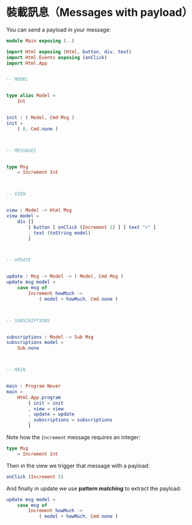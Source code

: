 # 裝載訊息（Messages with payload）

You can send a payload in your message:

```elm
module Main exposing (..)

import Html exposing (Html, button, div, text)
import Html.Events exposing (onClick)
import Html.App


-- MODEL


type alias Model =
    Int


init : ( Model, Cmd Msg )
init =
    ( 0, Cmd.none )



-- MESSAGES


type Msg
    = Increment Int



-- VIEW


view : Model -> Html Msg
view model =
    div []
        [ button [ onClick (Increment 2) ] [ text "+" ]
        , text (toString model)
        ]



-- UPDATE


update : Msg -> Model -> ( Model, Cmd Msg )
update msg model =
    case msg of
        Increment howMuch ->
            ( model + howMuch, Cmd.none )



-- SUBSCRIPTIONS


subscriptions : Model -> Sub Msg
subscriptions model =
    Sub.none



-- MAIN


main : Program Never
main =
    Html.App.program
        { init = init
        , view = view
        , update = update
        , subscriptions = subscriptions
        }
```

Note how the `Increment` message requires an integer:

```elm
type Msg
    = Increment Int
```

Then in the view we trigger that message with a payload:

```elm
onClick (Increment 2)
```

And finally in update we use __pattern matching__ to extract the payload:

```elm
update msg model =
    case msg of
        Increment howMuch ->
            ( model + howMuch, Cmd.none )
```
